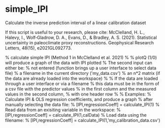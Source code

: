 # simple_IPI
Calculate the inverse prediction interval of a linear calibration dataset

If this script is useful to your research, please cite:
McClelland, H. L., Halevy, I., Wolf‐Gladrow, D. A., Evans, D., & Bradley, A. S. (2021). Statistical uncertainty in paleoclimate proxy reconstructions. Geophysical Research Letters, 48(15), e2021GL092773.

% calculate simple IPI (Method 1 in McClelland et al. 2021)
%
% plotQ (1/0) will produce a graph of the data with IPI plotted
% The second input can either be:
%   not entered (function brings up a user interface to select data file)
%   a filename in the current directory ('my_data.csv')
%   an n*2 matrix (if the data are already loaded into the workspace)
%
% If the data are loaded through a user interface or via a filename
% this data must be in the form of a csv file with the predictor values
% in the first column and the measured values in the second column,
% with one header row
%
% Examples: 
% Calculate IPI & OLS regression coefficients, and produce a graph
% after manually selecting the data file:
% [IPI,regressionCoeff] = calculate_IPI(1)
% Read data from an exisiting variable in the workspace:
% [IPI,regressionCoeff] = calculate_IPI(1,calData)
% Load data using the filename:
% [IPI,regressionCoeff] = calculate_IPI(1,'my_calibration_data.csv')
